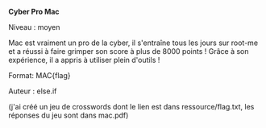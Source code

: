 **Cyber Pro Mac**

Niveau : moyen

Mac est vraiment un pro de la cyber, il s'entraîne tous les jours sur root-me et a réussi à faire grimper son score à plus de 8000 points ! 
Grâce à son expérience, il a appris à utiliser plein d'outils ! 

Format: MAC{flag}

Auteur : else.if


(j'ai créé un jeu de crosswords dont le lien est dans ressource/flag.txt, les réponses du jeu sont dans mac.pdf)
